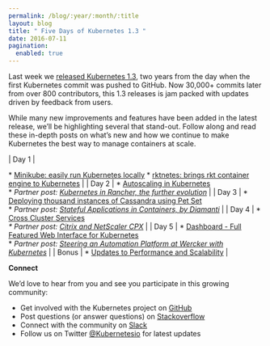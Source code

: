 ```yaml
---
permalink: /blog/:year/:month/:title
layout: blog
title: " Five Days of Kubernetes 1.3 "
date: 2016-07-11
pagination:
  enabled: true
---
```

Last week we [released Kubernetes 1.3](http://blog.kubernetes.io/2016/07/kubernetes-1.3-bridging-cloud-native-and-enterprise-workloads.html), two years from the day when the first Kubernetes commit was pushed to GitHub. Now 30,000+ commits later from over 800 contributors, this 1.3 releases is jam packed with updates driven by feedback from users.  

While many new improvements and features have been added in the latest release, we’ll be highlighting several that stand-out. Follow along and read these in-depth posts on what’s new and how we continue to make Kubernetes the best way to manage containers at scale.&nbsp;  


|
Day 1
 |

\* [Minikube: easily run Kubernetes locally](http://blog.kubernetes.io/2016/07/minikube-easily-run-kubernetes-locally.html)
\* [rktnetes: brings rkt container engine to Kubernetes](http://blog.kubernetes.io/2016/07/rktnetes-brings-rkt-container-engine-to-Kubernetes.html)
 |
|
Day 2
 |
\* [Autoscaling in Kubernetes](http://blog.kubernetes.io/2016/07/autoscaling-in-kubernetes.html)  
\* _Partner post: [Kubernetes in Rancher, the further evolution](http://blog.kubernetes.io/2016/07/kubernetes-in-rancher-further-evolution.html)_
 |
|
Day 3
 |
\* [Deploying thousand instances of Cassandra using Pet Set](http://blog.kubernetes.io/2016/07/thousand-instances-of-cassandra-using-kubernetes-pet-set.html)  
\* _Partner post: [Stateful Applications in Containers, by Diamanti](http://blog.kubernetes.io/2016/07/stateful-applications-in-containers-kubernetes.html)_
 |
|
Day 4
 |
\* [Cross Cluster Services](http://blog.kubernetes.io/2016/07/cross-cluster-services.html)  
_\* Partner post: [Citrix and NetScaler CPX](http://blog.kubernetes.io/2016/07/Citrix-NetScaler-and-Kubernetes.html)_
 |
|
Day 5
 |
\* [Dashboard - Full Featured Web Interface for Kubernetes](http://blog.kubernetes.io/2016/07/dashboard-web-interface-for-kubernetes.html)  
\* _Partner post: [Steering an Automation Platform at Wercker with Kubernetes](http://blog.kubernetes.io/2016/07/automation-platform-at-wercker-with-kubernetes.html)_
 |
|
Bonus
 |
\* [Updates to Performance and Scalability](http://blog.kubernetes.io/2016/07/kubernetes-updates-to-performance-and-scalability-in-1.3.html)
 |



**Connect**  


We’d love to hear from you and see you participate in this growing community:

- Get involved with the Kubernetes project on [GitHub](https://github.com/kubernetes/kubernetes)&nbsp;
- Post questions (or answer questions) on [Stackoverflow](https://stackoverflow.com/questions/tagged/kubernetes)&nbsp;
- Connect with the community on [Slack](http://slack.kubernetes.io/)
- Follow us on Twitter [@Kubernetesio](https://twitter.com/kubernetesio) for latest updates
